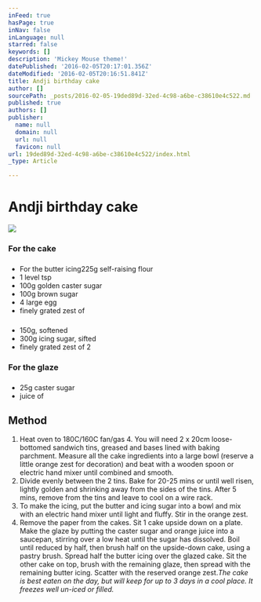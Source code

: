 ```yaml
---
inFeed: true
hasPage: true
inNav: false
inLanguage: null
starred: false
keywords: []
description: 'Mickey Mouse theme!'
datePublished: '2016-02-05T20:17:01.356Z'
dateModified: '2016-02-05T20:16:51.841Z'
title: Andji birthday cake
author: []
sourcePath: _posts/2016-02-05-19ded89d-32ed-4c98-a6be-c38610e4c522.md
published: true
authors: []
publisher:
  name: null
  domain: null
  url: null
  favicon: null
url: 19ded89d-32ed-4c98-a6be-c38610e4c522/index.html
_type: Article

---
```

# Andji birthday cake
![](https://the-grid-user-content.s3-us-west-2.amazonaws.com/ed8bd89b-412b-421c-8f7b-81a320702528.jpg)

### For the cake

### 

* For the butter icing225g self-raising flour
* 1 level tsp
* 100g golden caster sugar
* 100g brown sugar
* 4 large egg
* finely grated zest of 

### 

* 150g, softened
* 300g icing sugar, sifted
* finely grated zest of 2

### For the glaze

### 

* 25g caster sugar
* juice of 

## Method

1. Heat oven to 180C/160C fan/gas 4\. You will need 2 x 20cm loose-bottomed sandwich tins, greased and bases lined with baking parchment. Measure all the cake ingredients into a large bowl (reserve a little orange zest for decoration) and beat with a wooden spoon or electric hand mixer until combined and smooth.
2. Divide evenly between the 2 tins. Bake for 20-25 mins or until well risen, lightly golden and shrinking away from the sides of the tins. After 5 mins, remove from the tins and leave to cool on a wire rack.
3. To make the icing, put the butter and icing sugar into a bowl and mix with an electric hand mixer until light and fluffy. Stir in the orange zest.
4. Remove the paper from the cakes. Sit 1 cake upside down on a plate. Make the glaze by putting the caster sugar and orange juice into a saucepan, stirring over a low heat until the sugar has dissolved. Boil until reduced by half, then brush half on the upside-down cake, using a pastry brush. Spread half the butter icing over the glazed cake. Sit the other cake on top, brush with the remaining glaze, then spread with the remaining butter icing. Scatter with the reserved orange zest._The cake is best eaten on the day, but will keep for up to 3 days in a cool place. It freezes well un-iced or filled._